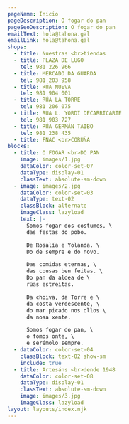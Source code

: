```yaml
---
pageName: Inicio
pageDescription: O fogar do pan
pageSeoDescription: O fogar do pan
emailText: hola@tahona.gal
emailLink: hola@tahona.gal
shops:
  - title: Nuestras <br>tiendas
  - title: PLAZA DE LUGO
    tel: 981 226 966
  - title: MERCADO DA GUARDA
    tel: 981 203 958
  - title: RÚA NUEVA
    tel: 981 904 001
  - title: RÚA LA TORRE
    tel: 981 206 075
  - title: RÚA L. YORDI DECARRICARTE
    tel: 981 903 727
  - title: RÚA GERMÁN TAIBO
    tel: 981 238 435
  - title: FNAC <br>CORUÑA
blocks:
  - title: O FOGAR <br>DO PAN
    image: images/1.jpg
    dataColor: color-set-07
    dataType: display-01
    classText: absolute-sm-down
  - image: images/2.jpg
    dataColor: color-set-03
    dataType: text-02
    classBlock: alternate
    imageClass: lazyload
    text: |-
      Somos fogar dos costumes, \
      das festas do pobo.

      De Rosalía e Yolanda. \
      Do de sempre e do novo.

      Das comidas eternas, \
      das cousas ben feitas. \
      Do pan da aldea de \
      rúas estreitas.

      Da choiva, da Torre e \
      da costa verdescente, \
      do mar picado nos ollos \
      da nosa xente.

      Somos fogar do pan, \
      o fomos onte, \
      e serémolo sempre.
  - dataColor: color-set-04
    classBlock: text-02 show-sm
    include: true
  - title: Artesáns <br>dende 1948
    dataColor: color-set-08
    dataType: display-01
    classText: absolute-sm-down
    image: images/3.jpg
    imageClass: lazyload
layout: layouts/index.njk
---
```

